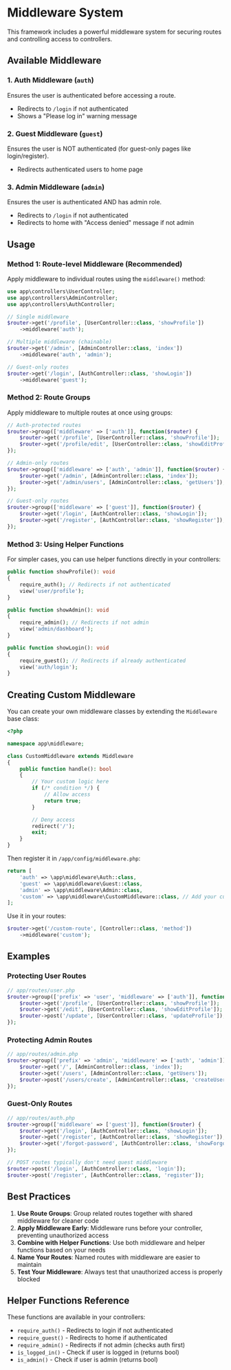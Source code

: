 # Middleware System

This framework includes a powerful middleware system for securing routes and controlling access to controllers.

## Available Middleware

### 1. Auth Middleware (`auth`)
Ensures the user is authenticated before accessing a route.
- Redirects to `/login` if not authenticated
- Shows a "Please log in" warning message

### 2. Guest Middleware (`guest`)
Ensures the user is NOT authenticated (for guest-only pages like login/register).
- Redirects authenticated users to home page

### 3. Admin Middleware (`admin`)
Ensures the user is authenticated AND has admin role.
- Redirects to `/login` if not authenticated
- Redirects to home with "Access denied" message if not admin

## Usage

### Method 1: Route-level Middleware (Recommended)

Apply middleware to individual routes using the `middleware()` method:

```php
use app\controllers\UserController;
use app\controllers\AdminController;
use app\controllers\AuthController;

// Single middleware
$router->get('/profile', [UserController::class, 'showProfile'])
    ->middleware('auth');

// Multiple middleware (chainable)
$router->get('/admin', [AdminController::class, 'index'])
    ->middleware('auth', 'admin');

// Guest-only routes
$router->get('/login', [AuthController::class, 'showLogin'])
    ->middleware('guest');
```

### Method 2: Route Groups

Apply middleware to multiple routes at once using groups:

```php
// Auth-protected routes
$router->group(['middleware' => ['auth']], function($router) {
    $router->get('/profile', [UserController::class, 'showProfile']);
    $router->get('/profile/edit', [UserController::class, 'showEditProfile']);
});

// Admin-only routes
$router->group(['middleware' => ['auth', 'admin']], function($router) {
    $router->get('/admin', [AdminController::class, 'index']);
    $router->get('/admin/users', [AdminController::class, 'getUsers']);
});

// Guest-only routes
$router->group(['middleware' => ['guest']], function($router) {
    $router->get('/login', [AuthController::class, 'showLogin']);
    $router->get('/register', [AuthController::class, 'showRegister']);
});
```

### Method 3: Using Helper Functions

For simpler cases, you can use helper functions directly in your controllers:

```php
public function showProfile(): void
{
    require_auth(); // Redirects if not authenticated
    view('user/profile');
}

public function showAdmin(): void
{
    require_admin(); // Redirects if not admin
    view('admin/dashboard');
}

public function showLogin(): void
{
    require_guest(); // Redirects if already authenticated
    view('auth/login');
}
```

## Creating Custom Middleware

You can create your own middleware classes by extending the `Middleware` base class:

```php
<?php

namespace app\middleware;

class CustomMiddleware extends Middleware
{
    public function handle(): bool
    {
        // Your custom logic here
        if (/* condition */) {
            // Allow access
            return true;
        }

        // Deny access
        redirect('/');
        exit;
    }
}
```

Then register it in `/app/config/middleware.php`:

```php
return [
    'auth' => \app\middleware\Auth::class,
    'guest' => \app\middleware\Guest::class,
    'admin' => \app\middleware\Admin::class,
    'custom' => \app\middleware\CustomMiddleware::class, // Add your custom middleware
];
```

Use it in your routes:

```php
$router->get('/custom-route', [Controller::class, 'method'])
    ->middleware('custom');
```

## Examples

### Protecting User Routes
```php
// app/routes/user.php
$router->group(['prefix' => 'user', 'middleware' => ['auth']], function($router) {
    $router->get('/profile', [UserController::class, 'showProfile']);
    $router->get('/edit', [UserController::class, 'showEditProfile']);
    $router->post('/update', [UserController::class, 'updateProfile']);
});
```

### Protecting Admin Routes
```php
// app/routes/admin.php
$router->group(['prefix' => 'admin', 'middleware' => ['auth', 'admin']], function($router) {
    $router->get('/', [AdminController::class, 'index']);
    $router->get('/users', [AdminController::class, 'getUsers']);
    $router->post('/users/create', [AdminController::class, 'createUser']);
});
```

### Guest-Only Routes
```php
// app/routes/auth.php
$router->group(['middleware' => ['guest']], function($router) {
    $router->get('/login', [AuthController::class, 'showLogin']);
    $router->get('/register', [AuthController::class, 'showRegister']);
    $router->get('/forgot-password', [AuthController::class, 'showForgotPassword']);
});

// POST routes typically don't need guest middleware
$router->post('/login', [AuthController::class, 'login']);
$router->post('/register', [AuthController::class, 'register']);
```

## Best Practices

1. **Use Route Groups**: Group related routes together with shared middleware for cleaner code
2. **Apply Middleware Early**: Middleware runs before your controller, preventing unauthorized access
3. **Combine with Helper Functions**: Use both middleware and helper functions based on your needs
4. **Name Your Routes**: Named routes with middleware are easier to maintain
5. **Test Your Middleware**: Always test that unauthorized access is properly blocked

## Helper Functions Reference

These functions are available in your controllers:

- `require_auth()` - Redirects to login if not authenticated
- `require_guest()` - Redirects to home if authenticated
- `require_admin()` - Redirects if not admin (checks auth first)
- `is_logged_in()` - Check if user is logged in (returns bool)
- `is_admin()` - Check if user is admin (returns bool)

